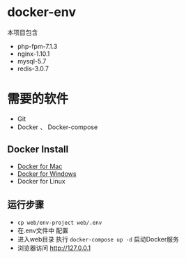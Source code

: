 # docker-env

本项目包含
* php-fpm-7.1.3
* nginx-1.10.1
* mysql-5.7
* redis-3.0.7

# 需要的软件

* Git
* Docker 、 Docker-compose


## Docker Install

* [Docker for Mac](https://get.daocloud.io/docker-install/mac)
* [Docker for Windows](https://get.daocloud.io/docker-install/windows)
* Docker for Linux

## 运行步骤

* `cp web/env-project web/.env`
* 在.env文件中 配置
* 进入web目录 执行 `docker-compose up -d` 启动Docker服务
* 浏览器访问 http://127.0.0.1
